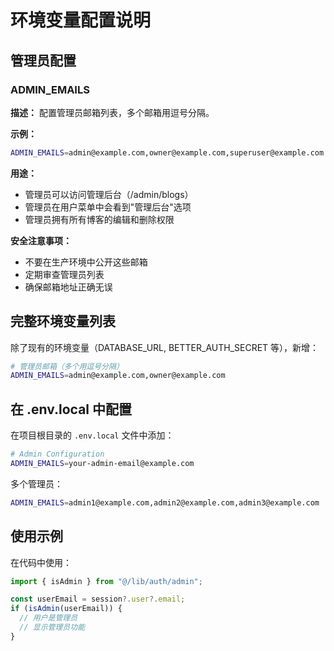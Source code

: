 # 环境变量配置说明

## 管理员配置

### ADMIN_EMAILS

**描述：** 配置管理员邮箱列表，多个邮箱用逗号分隔。

**示例：**
```bash
ADMIN_EMAILS=admin@example.com,owner@example.com,superuser@example.com
```

**用途：**
- 管理员可以访问管理后台（/admin/blogs）
- 管理员在用户菜单中会看到"管理后台"选项
- 管理员拥有所有博客的编辑和删除权限

**安全注意事项：**
- 不要在生产环境中公开这些邮箱
- 定期审查管理员列表
- 确保邮箱地址正确无误

## 完整环境变量列表

除了现有的环境变量（DATABASE_URL, BETTER_AUTH_SECRET 等），新增：

```bash
# 管理员邮箱（多个用逗号分隔）
ADMIN_EMAILS=admin@example.com,owner@example.com
```

## 在 .env.local 中配置

在项目根目录的 `.env.local` 文件中添加：

```bash
# Admin Configuration
ADMIN_EMAILS=your-admin-email@example.com
```

多个管理员：

```bash
ADMIN_EMAILS=admin1@example.com,admin2@example.com,admin3@example.com
```

## 使用示例

在代码中使用：

```typescript
import { isAdmin } from "@/lib/auth/admin";

const userEmail = session?.user?.email;
if (isAdmin(userEmail)) {
  // 用户是管理员
  // 显示管理员功能
}
```

